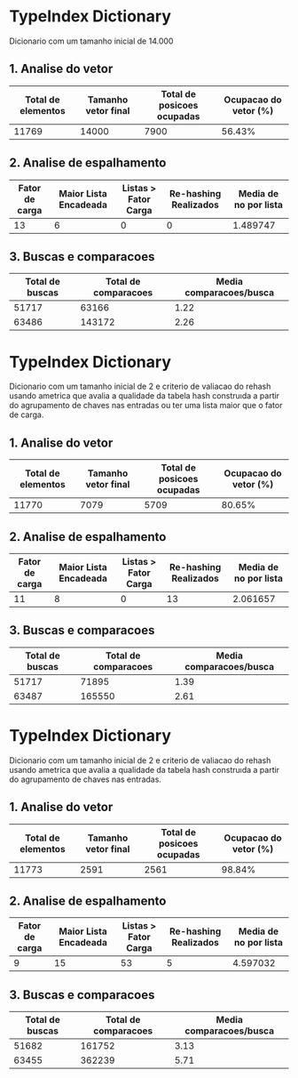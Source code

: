# TypeIndex Dictionary

Dicionario com um tamanho inicial de 14.000

## 1. Analise do vetor
| Total de elementos | Tamanho vetor final      | Total de posicoes ocupadas | Ocupacao do vetor (%) |
| ----------- | ----------- | ----------- | ----------- |
| 11769    | 14000    | 7900 | 56.43% |
## 2. Analise de espalhamento
| Fator de carga | Maior Lista Encadeada | Listas > Fator Carga | Re-hashing Realizados | Media de no por lista |
| ----------- | ----------- | ----------- | ----------- | ----------- |
| 13    | 6 | 0 | 0 | 1.489747 |

## 3. Buscas e comparacoes
| Total de buscas      | Total de comparacoes | Media comparacoes/busca |
| ----------- | ----------- | ----------- |
| 51717    | 63166 | 1.22 |
| 63486    | 143172 | 2.26 |

# TypeIndex Dictionary

Dicionario com um tamanho inicial de 2 e criterio de valiacao do rehash usando ametrica que avalia a qualidade da tabela hash construıda a partir do agrupamento de chaves nas entradas ou ter uma lista maior que o fator de carga.

## 1. Analise do vetor
| Total de elementos | Tamanho vetor final      | Total de posicoes ocupadas | Ocupacao do vetor (%) |
| ----------- | ----------- | ----------- | ----------- |
| 11770    | 7079    | 5709 | 80.65% |
## 2. Analise de espalhamento
| Fator de carga | Maior Lista Encadeada | Listas > Fator Carga | Re-hashing Realizados | Media de no por lista |
| ----------- | ----------- | ----------- | ----------- | ----------- |
| 11    | 8 | 0 | 13 | 2.061657 |

## 3. Buscas e comparacoes
| Total de buscas      | Total de comparacoes | Media comparacoes/busca |
| ----------- | ----------- | ----------- |
| 51717    | 71895 | 1.39 |
| 63487    | 165550 | 2.61 |

# TypeIndex Dictionary

Dicionario com um tamanho inicial de 2 e criterio de valiacao do rehash usando ametrica que avalia a qualidade da tabela hash construıda a partir do agrupamento de chaves nas entradas.

## 1. Analise do vetor
| Total de elementos | Tamanho vetor final      | Total de posicoes ocupadas | Ocupacao do vetor (%) |
| ----------- | ----------- | ----------- | ----------- |
| 11773    | 2591    | 2561 | 98.84% |
## 2. Analise de espalhamento
| Fator de carga | Maior Lista Encadeada | Listas > Fator Carga | Re-hashing Realizados | Media de no por lista |
| ----------- | ----------- | ----------- | ----------- | ----------- |
| 9    | 15 | 53 | 5 | 4.597032 |

## 3. Buscas e comparacoes
| Total de buscas      | Total de comparacoes | Media comparacoes/busca |
| ----------- | ----------- | ----------- |
| 51682    | 161752 | 3.13 |
| 63455    | 362239 | 5.71 |
